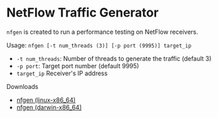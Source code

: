 # NetFlow Traffic Generator

`nfgen` is created to run a performance testing on NetFlow receivers.

Usage: `nfgen [-t num_threads (3)] [-p port (9995)] target_ip`

- `-t num_threads`: Number of threads to generate the traffic (default 3)
- `-p port`: Target port number (default 9995)
- `target_ip` Receiver's IP address

Downloads

- [nfgen (linux-x86_64)](https://github.com/kosho/esperf/releases/download/0.1.0/nfgen/nfgen-0.1.0-linux-x86_64.gz)
- [nfgen (darwin-x86_64)](https://github.com/kosho/esperf/releases/download/0.1.0/nfgen/nfgen-0.1.0-darwin-x86_64.gz)
